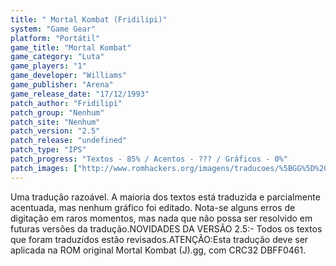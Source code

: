 ```yaml
---
title: " Mortal Kombat (Fridilipi)"
system: "Game Gear"
platform: "Portátil"
game_title: "Mortal Kombat"
game_category: "Luta"
game_players: "1"
game_developer: "Williams"
game_publisher: "Arena"
game_release_date: "17/12/1993"
patch_author: "Fridilipi"
patch_group: "Nenhum"
patch_site: "Nenhum"
patch_version: "2.5"
patch_release: "undefined"
patch_type: "IPS"
patch_progress: "Textos - 85% / Acentos - ??? / Gráficos - 0%"
patch_images: ["http://www.romhackers.org/imagens/traducoes/%5BGG%5D%20Mortal%20Kombat%20-%20Fridilipi%20-%201.png","http://www.romhackers.org/imagens/traducoes/%5BGG%5D%20Mortal%20Kombat%20-%20Fridilipi%20-%202.png","http://www.romhackers.org/imagens/traducoes/%5BGG%5D%20Mortal%20Kombat%20-%20Fridilipi%20-%203.png"]
---
```

Uma tradução razoável. A maioria dos textos está traduzida e parcialmente acentuada, mas nenhum gráfico foi editado. Nota-se alguns erros de digitação em raros momentos, mas nada que não possa ser resolvido em futuras versões da tradução.NOVIDADES DA VERSÃO 2.5:- Todos os textos que foram traduzidos estão revisados.ATENÇÃO:Esta tradução deve ser aplicada na ROM original Mortal Kombat (J).gg, com CRC32 DBFF0461.